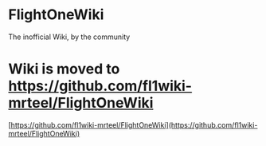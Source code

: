 # FlightOneWiki
The inofficial Wiki, by the community</br>


# Wiki is moved to https://github.com/fl1wiki-mrteel/FlightOneWiki

[https://github.com/fl1wiki-mrteel/FlightOneWiki](https://github.com/fl1wiki-mrteel/FlightOneWiki)